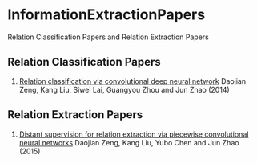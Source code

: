 # InformationExtractionPapers
Relation Classification Papers and Relation Extraction Papers

## Relation Classification Papers

 1. [Relation classification via convolutional deep neural network](http://ir.ia.ac.cn/bitstream/173211/4797/1/Relation%20Classification%20via%20Convolutional%20Deep%20Neural%20Network.pdf)
 Daojian Zeng, Kang Liu, Siwei Lai, Guangyou Zhou and Jun Zhao (2014)


## Relation Extraction Papers
1. [Distant supervision for relation extraction via piecewise convolutional neural networks](https://www.aclweb.org/anthology/D15-1203.pdf) Daojian Zeng, Kang Liu, Yubo Chen and Jun Zhao (2015)